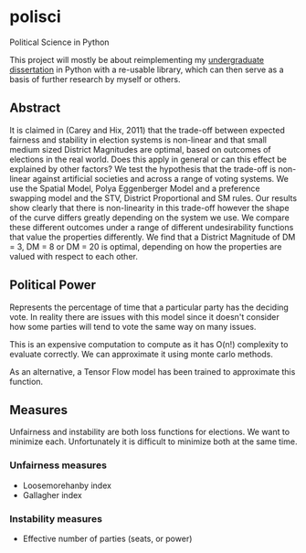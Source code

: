 # polisci
Political Science in Python

This project will mostly be about reimplementing my [undergraduate dissertation](https://www.dropbox.com/s/grwyfydi6btn0ht/CS380_Michael_Fowlie_Final.pdf?dl=0) in Python with a re-usable library, which can then serve as a basis of further research by myself or others.

## Abstract

It is claimed in (Carey and Hix, 2011) that the trade-off between expected fairness and stability in
election systems is non-linear and that small medium sized District Magnitudes are optimal, based
on outcomes of elections in the real world. Does this apply in general or can this effect be explained
by other factors? We test the hypothesis that the trade-off is non-linear against artificial societies
and across a range of voting systems. We use the Spatial Model, Polya Eggenberger Model and
a preference swapping model and the STV, District Proportional and SM rules. Our results show
clearly that there is non-linearity in this trade-off however the shape of the curve differs greatly
depending on the system we use. We compare these different outcomes under a range of different
undesirability functions that value the properties differently. We find that a District Magnitude
of DM = 3, DM = 8 or DM = 20 is optimal, depending on how the properties are valued with
respect to each other.

## Political Power
Represents the percentage of time that a particular party has the deciding vote. In reality there are issues with this model since it doesn't consider how some parties will tend to vote the same way on many issues.

This is an expensive computation to compute as it has O(n!) complexity to evaluate correctly. We can approximate it using monte carlo methods.

As an alternative, a Tensor Flow model has been trained to approximate this function.

## Measures

Unfairness and instability are both loss functions for elections. We want to minimize each. Unfortunately it is difficult to minimize both at the same time.

### Unfairness measures

- Loosemorehanby index
- Gallagher index

### Instability measures

- Effective number of parties (seats, or power)
